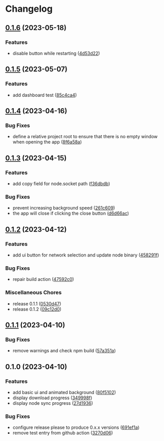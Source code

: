 # Changelog

## [0.1.6](https://github.com/fabianbormann/cardano-node-ui/compare/v0.1.5...v0.1.6) (2023-05-18)


### Features

* disable button while restarting ([4d53d22](https://github.com/fabianbormann/cardano-node-ui/commit/4d53d22428a3e98b6b00384bee8ab5fcb790624d))

## [0.1.5](https://github.com/fabianbormann/cardano-node-ui/compare/v0.1.4...v0.1.5) (2023-05-07)


### Features

* add dashboard test ([85c4ca4](https://github.com/fabianbormann/cardano-node-ui/commit/85c4ca4f3cd2cf46b55710e604ad9d290938e821))

## [0.1.4](https://github.com/fabianbormann/cardano-node-ui/compare/v0.1.3...v0.1.4) (2023-04-16)


### Bug Fixes

* define a relative project root to ensure that there is no empty window when opening the app ([8f6a58a](https://github.com/fabianbormann/cardano-node-ui/commit/8f6a58a3ba8c21edcdf37d7db1cb225a778d0b8d))

## [0.1.3](https://github.com/fabianbormann/cardano-node-ui/compare/v0.1.2...v0.1.3) (2023-04-15)


### Features

* add copy field for node.socket path ([f36dbdb](https://github.com/fabianbormann/cardano-node-ui/commit/f36dbdb0242491c8b271dbe0515155b85ff695f7))


### Bug Fixes

* prevent increasing background speed ([261c609](https://github.com/fabianbormann/cardano-node-ui/commit/261c609a8513ecab0db631e85d7e8611f93ac26c))
* the app will close if clicking the close button ([d6d66ac](https://github.com/fabianbormann/cardano-node-ui/commit/d6d66ac9a37d23fef4eb2e1488c0d473f2ce8d96))

## [0.1.2](https://github.com/fabianbormann/cardano-node-ui/compare/v0.1.1...v0.1.2) (2023-04-12)


### Features

* add ui button for network selection and update node binary ([458291f](https://github.com/fabianbormann/cardano-node-ui/commit/458291fc05827f2ce243daab69c6f46276aae91b))


### Bug Fixes

* repair build action ([47592c0](https://github.com/fabianbormann/cardano-node-ui/commit/47592c08857b775db23f07a5a991ed56a1426245))


### Miscellaneous Chores

* release 0.1.1 ([0530d47](https://github.com/fabianbormann/cardano-node-ui/commit/0530d47fb0187242a6faaa3efba49b2b5678c604))
* release 0.1.2 ([09c12d0](https://github.com/fabianbormann/cardano-node-ui/commit/09c12d0108164146d6f8b849ca65793ff6fa9343))

## [0.1.1](https://github.com/fabianbormann/cardano-node-ui/compare/v0.1.0...v0.1.1) (2023-04-10)


### Bug Fixes

* remove warnings and check npm build ([57a351a](https://github.com/fabianbormann/cardano-node-ui/commit/57a351aa38b7cdce0b27d2f3ddddd1228f685459))

## 0.1.0 (2023-04-10)


### Features

* add basic ui and animated background ([80f5102](https://github.com/fabianbormann/cardano-node-ui/commit/80f51027aa5f9bd7bbbdc0e205e43401fcd1600f))
* display download progress ([349998f](https://github.com/fabianbormann/cardano-node-ui/commit/349998fd819cff8c4b3ea3ce7b19b43bd6a84cd5))
* display node sync progress ([27d1936](https://github.com/fabianbormann/cardano-node-ui/commit/27d1936a9aef59cdea0effbf1b4353ced93b5158))


### Bug Fixes

* configure release please to produce 0.x.x versions ([691ef1a](https://github.com/fabianbormann/cardano-node-ui/commit/691ef1a0dba1ac363c84ac5487e66347142ab246))
* remove test entry from github action ([3270d06](https://github.com/fabianbormann/cardano-node-ui/commit/3270d061098270715ee09d10676adaf53ef4677c))
